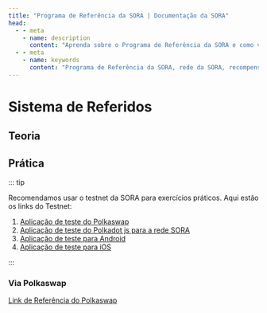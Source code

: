 ```yaml
---
title: "Programa de Referência da SORA | Documentação da SORA"
head:
  - - meta
    - name: description
      content: "Aprenda sobre o Programa de Referência da SORA e como você pode receber recompensas por indicar novos usuários para a rede da SORA. Descubra os benefícios de participar do programa de referência, o processo de indicação e as recompensas que você pode obter ao ajudar a expandir o ecossistema da SORA."
  - - meta
    - name: keywords
      content: "Programa de Referência da SORA, rede da SORA, recompensas por indicações, processo de indicação, indicações de usuários"
---
```


# Sistema de Referidos

## Teoria

<!-- @include: /snippets/referral-theory.md -->

## Prática

::: tip

Recomendamos usar o testnet da SORA para exercícios práticos. Aqui estão os links do Testnet:

1. [Aplicação de teste do Polkaswap](https://test.polkaswap.io/)
2. [Aplicação de teste do Polkadot js para a rede SORA](https://polkadot.js.org/apps/?rpc=wss%3A%2F%2Fws.stage.sora2.soramitsu.co.jp#/explorer)
3. [Aplicação de teste para Android](https://play.google.com/store/apps/details?id=jp.co.soramitsu.sora.communitytesting&hl=es&gl=US)
4. [Aplicação de teste para iOS](https://testflight.apple.com/join/670hF438)

:::

### Via Polkaswap

[Link de Referência do Polkaswap](https://polkaswap.io/?referral=YOUR_REFERRAL_CODE)
